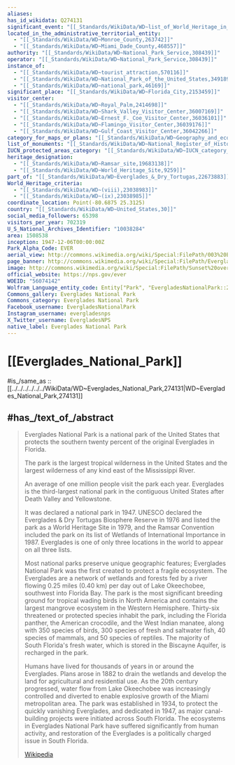 ```yaml
---
aliases:
has_id_wikidata: Q274131
significant_event: "[[_Standards/WikiData/WD~list_of_World_Heritage_in_Danger,222384]]"
located_in_the_administrative_territorial_entity:
  - "[[_Standards/WikiData/WD~Monroe_County,263742]]"
  - "[[_Standards/WikiData/WD~Miami_Dade_County,468557]]"
authority: "[[_Standards/WikiData/WD~National_Park_Service,308439]]"
operator: "[[_Standards/WikiData/WD~National_Park_Service,308439]]"
instance_of:
  - "[[_Standards/WikiData/WD~tourist_attraction,570116]]"
  - "[[_Standards/WikiData/WD~National_Park_of_the_United_States,34918903]]"
  - "[[_Standards/WikiData/WD~national_park,46169]]"
significant_place: "[[_Standards/WikiData/WD~Florida_City,2153459]]"
visitor_center:
  - "[[_Standards/WikiData/WD~Royal_Palm,2414698]]"
  - "[[_Standards/WikiData/WD~Shark_Valley_Visitor_Center,36007169]]"
  - "[[_Standards/WikiData/WD~Ernest_F._Coe_Visitor_Center,36036101]]"
  - "[[_Standards/WikiData/WD~Flamingo_Visitor_Center,36039176]]"
  - "[[_Standards/WikiData/WD~Gulf_Coast_Visitor_Center,36042266]]"
category_for_maps_or_plans: "[[_Standards/WikiData/WD~Geography_and_ecology_of_the_Everglades,5535104]]"
list_of_monuments: "[[_Standards/WikiData/WD~National_Register_of_Historic_Places_listings_in_Everglades_National_Park,6976020]]"
IUCN_protected_areas_category: "[[_Standards/WikiData/WD~IUCN_category_V_Protected_Landscape_Seascape,14545646]]"
heritage_designation:
  - "[[_Standards/WikiData/WD~Ramsar_site,19683138]]"
  - "[[_Standards/WikiData/WD~World_Heritage_Site,9259]]"
part_of: "[[_Standards/WikiData/WD~Everglades_&_Dry_Tortugas,22673883]]"
World_Heritage_criteria:
  - "[[_Standards/WikiData/WD~(viii),23038983]]"
  - "[[_Standards/WikiData/WD~(ix),23038985]]"
coordinate_location: Point(-80.6875 25.3125)
country: "[[_Standards/WikiData/WD~United_States,30]]"
social_media_followers: 65398
visitors_per_year: 702319
U_S_National_Archives_Identifier: "10038284"
area: 1508538
inception: 1947-12-06T00:00:00Z
Park_Alpha_Code: EVER
aerial_view: http://commons.wikimedia.org/wiki/Special:FilePath/003%20Everglades%20National%20Park%20aerial%20view%20with%20Terrapin%2C%20Santini%2C%20Rankin%2C%20Garfield%20Bight%20in%20Florida.jpg
page_banner: http://commons.wikimedia.org/wiki/Special:FilePath/Everglades%20National%20Park%20banner%20Alligator.jpg
image: http://commons.wikimedia.org/wiki/Special:FilePath/Sunset%20over%20the%20River%20of%20Grass%2C%20NPSphoto%2C%20G.Gardner%20%289255157507%29.jpg
official_website: https://nps.gov/ever
WOEID: "56074142"
Wolfram_Language_entity_code: Entity["Park", "EvergladesNationalPark::2brbp"]
Commons_gallery: Everglades National Park
Commons_category: Everglades National Park
Facebook_username: EvergladesNationalPark
Instagram_username: evergladesnps
X_Twitter_username: EvergladesNPS
native_label: Everglades National Park
---
```


# [[Everglades_National_Park]] 

#is_/same_as :: [[../../../../../../WikiData/WD~Everglades_National_Park,274131|WD~Everglades_National_Park,274131]]  

## #has_/text_of_/abstract 

> Everglades National Park  is a national park of the United States 
> that protects the southern twenty percent of the original Everglades in Florida. 
> 
> The park is the largest tropical wilderness in the United States 
> and the largest wilderness of any kind east of the Mississippi River. 
> 
> An average of one million people visit the park each year. 
> Everglades is the third-largest national park in the contiguous United States 
> after Death Valley and Yellowstone. 
> 
> It was declared a national park in 1947. 
> UNESCO declared the Everglades & Dry Tortugas Biosphere Reserve in 1976 
> and listed the park as a World Heritage Site in 1979, 
> and the Ramsar Convention included the park on its list of Wetlands of International Importance in 1987. 
> Everglades is one of only three locations in the world to appear on all three lists.
>
> Most national parks preserve unique geographic features; Everglades National Park was the first created to protect a fragile ecosystem. The Everglades are a network of wetlands and forests fed by a river flowing 0.25 miles (0.40 km) per day out of Lake Okeechobee, southwest into Florida Bay. The park is the most significant breeding ground for tropical wading birds in North America and contains the largest mangrove ecosystem in the Western Hemisphere. Thirty-six threatened or protected species inhabit the park, including the Florida panther, the American crocodile, and the West Indian manatee, along with 350 species of birds, 300 species of fresh and saltwater fish, 40 species of mammals, and 50 species of reptiles. The majority of South Florida's fresh water, which is stored in the Biscayne Aquifer, is recharged in the park.
>
> Humans have lived for thousands of years in or around the Everglades. Plans arose in 1882 to drain the wetlands and develop the land for agricultural and residential use. As the 20th century progressed, water flow from Lake Okeechobee was increasingly controlled and diverted to enable explosive growth of the Miami metropolitan area. The park was established in 1934, to protect the quickly vanishing Everglades, and dedicated in 1947, as major canal-building projects were initiated across South Florida. The ecosystems in Everglades National Park have suffered significantly from human activity, and restoration of the Everglades is a politically charged issue in South Florida.
>
> [Wikipedia](https://en.wikipedia.org/wiki/Everglades%20National%20Park) 


